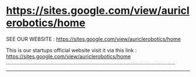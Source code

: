 # https://sites.google.com/view/auriclerobotics/home
SEE OUR WEBSITE :
https://sites.google.com/view/auriclerobotics/home

This is our startups official website visit it via this link : https://sites.google.com/view/auriclerobotics/home
...................................................................................................................
___________________________________________________________________________________________________________________
